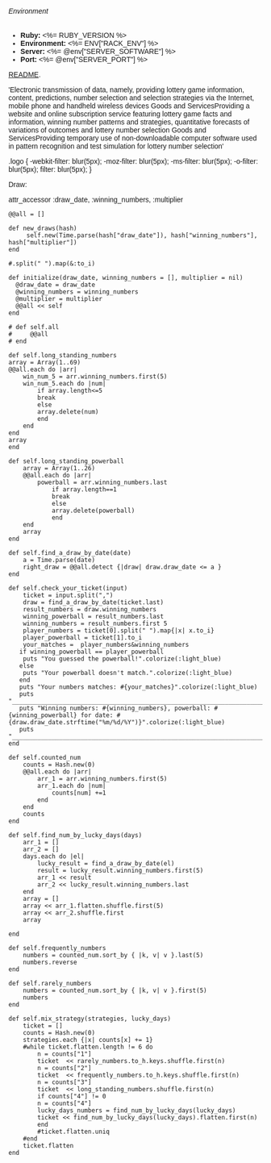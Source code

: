 <div class="sidebar">
      <h6>Environment</h6>
      <ul>
        <li><b>Ruby:</b> <%= RUBY_VERSION %></li>
        <li><b>Environment:</b> <%= ENV["RACK_ENV"] %></li>
        <li><b>Server:</b> <%= @env["SERVER_SOFTWARE"] %></li>
        <li><b>Port:</b> <%= @env["SERVER_PORT"] %></li>
      </ul>
    </div>


<div class="content">
      <p> <a href="https://github.com/thebrianemory/corneal">README</a>.</p>
  </div>


  <style>
body {font-family: Arial, Helvetica, sans-serif;}
form {border: 3px solid #f1f1f1;}

input[type=text], input[type=password] {
  width: 100%;
  padding: 12px 20px;
  margin: 8px 0;
  display: inline-block;
  border: 1px solid #ccc;
  box-sizing: border-box;
}

button {
  background-color: #04AA6D;
  color: white;
  padding: 14px 20px;
  margin: 8px 0;
  border: none;
  cursor: pointer;
  width: 100%;
}

button:hover {
  opacity: 0.8;
}

.cancelbtn {
  width: auto;
  padding: 10px 18px;
  background-color: #f44336;
}

.imgcontainer {
  text-align: center;
  margin: 24px 0 12px 0;
}

img.avatar {
  width: 40%;
  border-radius: 50%;
}

.container {
  padding: 16px;
}

span.psw {
  float: right;
  padding-top: 16px;
}

/* Change styles for span and cancel button on extra small screens */
@media screen and (max-width: 300px) {
  span.psw {
     display: block;
     float: none;
  }
  .cancelbtn {
     width: 100%;
  }
}
</style>


'Electronic transmission of data, namely, providing lottery game information, content, predictions, number selection and selection strategies via the Internet, mobile phone and handheld wireless devices
Goods and ServicesProviding a website and online subscription service featuring lottery game facts and information, winning number patterns and strategies, quantitative forecasts of variations of outcomes and lottery number selection
Goods and ServicesProviding temporary use of non-downloadable computer software used in pattern recognition and test simulation for lottery number selection'



.logo {
    -webkit-filter: blur(5px);
    -moz-filter: blur(5px);
    -ms-filter: blur(5px);
    -o-filter: blur(5px);
    filter: blur(5px);
  }


  Draw:

  attr_accessor :draw_date, :winning_numbers, :multiplier
  
    @@all = []

    def new_draws(hash)
         self.new(Time.parse(hash["draw_date"]), hash["winning_numbers"], hash["multiplier"])   
    end

    #.split(" ").map(&:to_i)
  
    def initialize(draw_date, winning_numbers = [], multiplier = nil)
      @draw_date = draw_date
      @winning_numbers = winning_numbers
      @multiplier = multiplier
      @@all << self
    end

    # def self.all
    #     @@all
    # end

    def self.long_standing_numbers
    array = Array(1..69)
    @@all.each do |arr|
        win_num_5 = arr.winning_numbers.first(5)
        win_num_5.each do |num|
            if array.length<=5
            break
            else
            array.delete(num) 
            end
        end
    end
    array
    end

    def self.long_standing_powerball
        array = Array(1..26)
        @@all.each do |arr|
            powerball = arr.winning_numbers.last
                if array.length==1
                break
                else
                array.delete(powerball) 
                end
        end
        array
    end

    def self.find_a_draw_by_date(date)
        a = Time.parse(date)
        right_draw = @@all.detect {|draw| draw.draw_date <= a }   
    end

    def self.check_your_ticket(input)
        ticket = input.split(",")               
        draw = find_a_draw_by_date(ticket.last)
        result_numbers = draw.winning_numbers
        winning_powerball = result_numbers.last
        winning_numbers = result_numbers.first 5
        player_numbers = ticket[0].split(" ").map{|x| x.to_i}
        player_powerball = ticket[1].to_i
        your_matches =  player_numbers&winning_numbers
       if winning_powerball == player_powerball
        puts "You guessed the powerball!".colorize(:light_blue)
       else
        puts "Your powerball doesn't match.".colorize(:light_blue)
       end 
       puts "Your numbers matches: #{your_matches}".colorize(:light_blue)
       puts "____________________________________________________________________________".colorize(:yellow)
       puts "Winning numbers: #{winning_numbers}, powerball: #{winning_powerball} for date: #{draw.draw_date.strftime("%m/%d/%Y")}".colorize(:light_blue)
       puts "____________________________________________________________________________".colorize(:yellow)  
    end

    def self.counted_num
        counts = Hash.new(0)
        @@all.each do |arr|
            arr_1 = arr.winning_numbers.first(5)
            arr_1.each do |num|
                counts[num] +=1
            end
        end  
        counts 
    end

    def self.find_num_by_lucky_days(days)
        arr_1 = []
        arr_2 = []
        days.each do |el|
            lucky_result = find_a_draw_by_date(el)
            result = lucky_result.winning_numbers.first(5)
            arr_1 << result
            arr_2 << lucky_result.winning_numbers.last
        end
        array = []
        array << arr_1.flatten.shuffle.first(5)
        array << arr_2.shuffle.first
        array

    end

    def self.frequently_numbers
        numbers = counted_num.sort_by { |k, v| v }.last(5)
        numbers.reverse    
    end

    def self.rarely_numbers
        numbers = counted_num.sort_by { |k, v| v }.first(5)
        numbers    
    end

    def self.mix_strategy(strategies, lucky_days)
        ticket = []
        counts = Hash.new(0)
        strategies.each {|x| counts[x] += 1}
        #while ticket.flatten.length != 6 do
            n = counts["1"]
            ticket  << rarely_numbers.to_h.keys.shuffle.first(n)
            n = counts["2"]
            ticket  << frequently_numbers.to_h.keys.shuffle.first(n)
            n = counts["3"]
            ticket  << long_standing_numbers.shuffle.first(n)
            if counts["4"] != 0
            n = counts["4"]
            lucky_days_numbers = find_num_by_lucky_days(lucky_days)
            ticket << find_num_by_lucky_days(lucky_days).flatten.first(n)
            end
            #ticket.flatten.uniq
        #end
        ticket.flatten   
    end    
